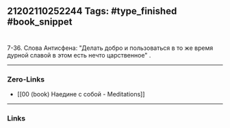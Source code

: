 21202110252244
Tags: #type_finished #book_snippet 
---
# 

 7-36. Слова Антисфена: "Делать добро и пользоваться в то же время дурной славой  в этом есть нечто царственное"  .

---
### Zero-Links
 - [[00 (book) Наедине с собой - Meditations]]
---
### Links
